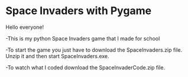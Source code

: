 # Space Invaders with Pygame

 Hello everyone!

-This is my python Space Invaders game that I made for school

-To start the game you just have to download the SpaceInvaders.zip file.
 Unzip it and then start SpaceInvaders.exe.

-To watch what I coded download the SpaceInvaderCode.zip file.
